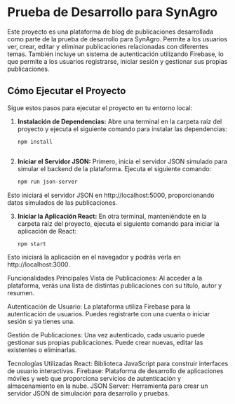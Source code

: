 # Prueba de Desarrollo para SynAgro

Este proyecto es una plataforma de blog de publicaciones desarrollada como parte de la prueba de desarrollo para SynAgro. Permite a los usuarios ver, crear, editar y eliminar publicaciones relacionadas con diferentes temas. También incluye un sistema de autenticación utilizando Firebase, lo que permite a los usuarios registrarse, iniciar sesión y gestionar sus propias publicaciones.

## Cómo Ejecutar el Proyecto

Sigue estos pasos para ejecutar el proyecto en tu entorno local:

1. **Instalación de Dependencias:**
   Abre una terminal en la carpeta raíz del proyecto y ejecuta el siguiente comando para instalar las dependencias:

   ```sh
   npm install



2. **Iniciar el Servidor JSON:**
    Primero, inicia el servidor JSON simulado para simular el backend de la plataforma. Ejecuta el siguiente comando:

    ```sh
    npm run json-server

Esto iniciará el servidor JSON en http://localhost:5000, proporcionando datos simulados de las publicaciones.

3. **Iniciar la Aplicación React:**
    En otra terminal, manteniéndote en la carpeta raíz del proyecto, ejecuta el siguiente comando para iniciar la aplicación de React:

    ```sh
    npm start
Esto iniciará la aplicación en el navegador y podrás verla en http://localhost:3000.

Funcionalidades Principales
Vista de Publicaciones: Al acceder a la plataforma, verás una lista de distintas publicaciones con su titulo, autor y resumen.

Autenticación de Usuario: La plataforma utiliza Firebase para la autenticación de usuarios. Puedes registrarte con una cuenta o iniciar sesión si ya tienes una.

Gestión de Publicaciones: Una vez autenticado, cada usuario puede gestionar sus propias publicaciones. Puede crear nuevas, editar las existentes o eliminarlas.

Tecnologías Utilizadas
React: Biblioteca JavaScript para construir interfaces de usuario interactivas.
Firebase: Plataforma de desarrollo de aplicaciones móviles y web que proporciona servicios de autenticación y almacenamiento en la nube.
JSON Server: Herramienta para crear un servidor JSON de simulación para desarrollo y pruebas.